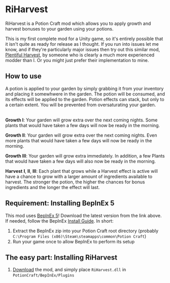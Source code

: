 # RiHarvest
RiHarvest is a Potion Craft mod which allows you to apply growth and harvest bonuses to your garden using your potions.

This is my first complete mod for a Unity game, so it's entirely possible that it isn't quite as ready for release as I thought. If you run into issues let me know, and if they're particularly major issues then try out this similar mod, [Plentiful Harvest](https://github.com/TommySoucy/PlentifulHarvest), by someone who is clearly a much more experienced modder than I. Or you might just prefer their implementation to mine.

<h2>How to use</h2>
A potion is applied to your garden by simply grabbing it from your inventory and placing it somewhwere in the garden. The potion will be consumed, and its effects will be applied to the garden. Potion effects can stack, but only to a certain extent. You will be prevented from oversaturating your garden.
<br><br />

**Growth I**: Your garden will grow extra over the next coming nights. Some plants that would have taken a few days will now be ready in the morning.

**Growth II**: Your garden will grow extra over the next coming nights. Even more plants that would have taken a few days will now be ready in the morning.

**Growth III**: Your garden will grow extra immediately. In addition, a few Plants that would have taken a few days will also now be ready in the morning.


**Harvest** **I**, **II**, **III**: Each plant that grows while a Harvest effect is active will have a chance to grow with a larger amount of ingredients available to harvest. The stronger the potion, the higher the chances for bonus ingredients and the longer the effect will last.

<h2>Requirement: Installing BepInEx 5</h2>

This mod uses [BepInEx 5](https://github.com/BepInEx/BepInEx/releases)!
Download the latest version from the link above. If needed, follow the BepInEx [Install Guide](https://docs.bepinex.dev/master/articles/user_guide/installation/unity_mono.html).
In short: 
1. Extract the BepInEx zip into your Potion Craft root directory (probably `C:\Program Files (x86)\Steam\steamapps\common\Potion Craft`)
2.  Run your game once to allow BepInEx to perform its setup


<h2>The easy part: Installing RiHarvest</h2>

1. [Download](https://github.com/ColoursRI/RiHarvest/releases) the mod, and simply place `RiHarvest.dll` in `PotionCraft/BepInEx/Plugins`
